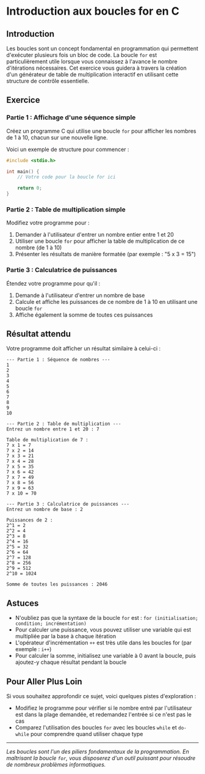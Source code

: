 # Introduction aux boucles for en C

## Introduction

Les boucles sont un concept fondamental en programmation qui permettent d'exécuter plusieurs fois un bloc de code. La boucle `for` est particulièrement utile lorsque vous connaissez à l'avance le nombre d'itérations nécessaires. Cet exercice vous guidera à travers la création d'un générateur de table de multiplication interactif en utilisant cette structure de contrôle essentielle.

## Exercice

### Partie 1 : Affichage d'une séquence simple

Créez un programme C qui utilise une boucle `for` pour afficher les nombres de 1 à 10, chacun sur une nouvelle ligne.

Voici un exemple de structure pour commencer :

```c
#include <stdio.h>

int main() {
    // Votre code pour la boucle for ici

    return 0;
}
```

### Partie 2 : Table de multiplication simple

Modifiez votre programme pour :

1. Demander à l'utilisateur d'entrer un nombre entier entre 1 et 20
2. Utiliser une boucle `for` pour afficher la table de multiplication de ce nombre (de 1 à 10)
3. Présenter les résultats de manière formatée (par exemple : "5 x 3 = 15")

### Partie 3 : Calculatrice de puissances

Étendez votre programme pour qu'il :

1. Demande à l'utilisateur d'entrer un nombre de base
2. Calcule et affiche les puissances de ce nombre de 1 à 10 en utilisant une boucle `for`
3. Affiche également la somme de toutes ces puissances

## Résultat attendu

Votre programme doit afficher un résultat similaire à celui-ci :

```
--- Partie 1 : Séquence de nombres ---
1
2
3
4
5
6
7
8
9
10

--- Partie 2 : Table de multiplication ---
Entrez un nombre entre 1 et 20 : 7

Table de multiplication de 7 :
7 x 1 = 7
7 x 2 = 14
7 x 3 = 21
7 x 4 = 28
7 x 5 = 35
7 x 6 = 42
7 x 7 = 49
7 x 8 = 56
7 x 9 = 63
7 x 10 = 70

--- Partie 3 : Calculatrice de puissances ---
Entrez un nombre de base : 2

Puissances de 2 :
2^1 = 2
2^2 = 4
2^3 = 8
2^4 = 16
2^5 = 32
2^6 = 64
2^7 = 128
2^8 = 256
2^9 = 512
2^10 = 1024

Somme de toutes les puissances : 2046
```

## Astuces

- N'oubliez pas que la syntaxe de la boucle `for` est : `for (initialisation; condition; incrémentation)`
- Pour calculer une puissance, vous pouvez utiliser une variable qui est multipliée par la base à chaque itération
- L'opérateur d'incrémentation `++` est très utile dans les boucles for (par exemple : `i++`)
- Pour calculer la somme, initialisez une variable à 0 avant la boucle, puis ajoutez-y chaque résultat pendant la boucle

## Pour Aller Plus Loin

Si vous souhaitez approfondir ce sujet, voici quelques pistes d'exploration :

- Modifiez le programme pour vérifier si le nombre entré par l'utilisateur est dans la plage demandée, et redemandez l'entrée si ce n'est pas le cas
- Comparez l'utilisation des boucles `for` avec les boucles `while` et `do-while` pour comprendre quand utiliser chaque type

---

_Les boucles sont l'un des piliers fondamentaux de la programmation. En maîtrisant la boucle `for`, vous disposerez d'un outil puissant pour résoudre de nombreux problèmes informatiques._

